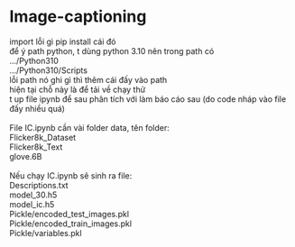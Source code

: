# Image-captioning
import lỗi gì pip install cái đó <br />
để ý path python, t dùng python 3.10 nên trong path có <br />
.../Python310 <br />
.../Python310/Scripts <br />
lỗi path nó ghi gì thì thêm cái đấy vào path <br />
hiện tại chỗ này là để tải về chạy thử <br />
t up file ipynb để sau phân tích với làm báo cáo sau (do code nháp vào file đấy nhiều quá) <br /> <br />
File IC.ipynb cần vài folder data, tên folder: <br />
Flicker8k_Dataset <br />
Flicker8k_Text <br />
glove.6B <br /> <br />
Nếu chạy IC.ipynb sẽ sinh ra file: <br />
Descriptions.txt <br />
model_30.h5 <br />
model_ic.h5 <br />
Pickle/encoded_test_images.pkl <br />
Pickle/encoded_train_images.pkl <br />
Pickle/variables.pkl <br />
